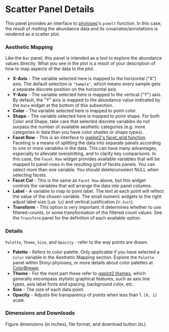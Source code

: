 # Scatter Panel Details

This panel provides an interface to 
[phyloseq](http://joey711.github.io/phyloseq)'s
`psmelt` function.
In this case, the result of melting the abundance data and its covariates/annotations
is rendered as a scatter plot.

### Aesthetic Mapping

Like the `Bar` panel, this panel is intended
as a tool to explore the abundance values directly.
What you see in the plot is a result of your description
of how to map aspects of the data to the plot.

- **X-Axis** - The variable selected here is mapped to the horizontal ("X") axis.
The default selection is `"Sample"`,
which means every sample gets a separate discrete position on the horizontal axis.
- **Y-Axis** - The variable selected here is mapped to the vertical ("Y") axis.
By default, the "Y" axis is mapped to the abundance value indicated by the `Data` widget
at the bottom of this subsection.
- **Color** - The variable selected here is mapped to point color.
- **Shape** - The variable selected here is mapped to point shape.
For both Color and Shape, take care that selected discrete variables
do not surpass the number of available aesthetic categories
(e.g. more categories in data than you have color shades or shape types).
- **Facet Row** - This is an interface to
[ggplot2's facet_grid function](http://docs.ggplot2.org/0.9.3.1/facet_grid.html).
Faceting is a means of splitting the data into separate panels
according to one or more variables in the data.
This can have many advantages, especially to alleviate overplotting,
and to clarify key comparisons.
In this case, the `Facet Row` widget provides available variables
that will be mapped to panel-rows in the resulting grid of facets panels.
You can select more than one variable.
You should delete/unselect NULL when selecting facets.
- **Facet Col** - This is the same as `Facet Row` above,
but this widget controls the variables that will arrange the data
into panel columns.
- **Label** - A variable to map to point label.
The text at each point will reflect the value of the chosen variable.
The small numeric widgets to the right adjust
label size (`Lab Sz`) and vertical justification (`V-Just`).
- **Transform** - This option is very important.
It determines whether to use filtered-counts, 
or some transformation of the filtered count values.
See the `Transform` panel for the definition of each available option.


### Details

`Palette`, `Theme`, `Size`, and `Opacity` - refer to the way points are drawn.

- **Palette** - Refers to color palette.
Only applicable if you have selected a `Color` variable
in the Aesthetic Mapping section.
Explore the `Palette` panel within Shiny-phyloseq,
or more details about color palettes at [ColorBrewer](http://colorbrewer2.org/).
- **Theme** - For the most part these refer to
[ggplot2 themes](http://docs.ggplot2.org/0.9.2.1/theme.html),
which generally encompass stylistic graphical features,
such as axis line types, axis label fonts and spacing, background color, etc.
- **Size** - The size of each data point.
- **Opacity** - Adjusts the transparency of points when less than 1. `[0, 1]` scale.

### Dimensions and Downloads

Figure dimensions (in inches), file format, and download button (`DL`).

